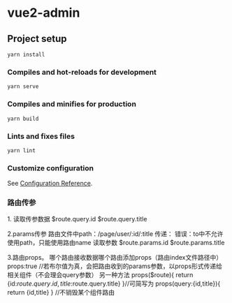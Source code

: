 # vue2-admin

## Project setup
```
yarn install
```

### Compiles and hot-reloads for development
```
yarn serve
```

### Compiles and minifies for production
```
yarn build
```

### Lints and fixes files
```
yarn lint
```

### Customize configuration
See [Configuration Reference](https://cli.vuejs.org/config/).

### 路由传参
1.<router-link :to="path:'路由路径',query:{id:item.id,title:item.title}">
读取传参数据
$route.query.id
$route.query.title

2.params传参
路由文件中path：/page/user/:id/:title
传递：<router-link :to="name:'路由name',params:{id:item.id,title:item.title}">
错误：to中不允许使用path，只能使用路由name
读取参数
$route.params.id
$route.params.title

3.路由props。
哪个路由接收数据哪个路由添加props（路由index文件路径中）
props:true //若布尔值为真，会把路由收到的params参数，以props形式传递给相关组件（不会理会query参数）
另一种方法
props($route){
    return {id:$route.query.id,title:$route.query.title}
}//可简写为
props(query:{id,title}){
    return {id,title}
}
<keep-alive include="组件name">//不销毁某个组件路由
    <router-view></router-view>
</keep-alive>

4.路由生命周期钩子
  activated(){},//组件激活
  deactivated() {},组件失活

5.权限管理
路由添加权限配置
每个需要权限控制的路由都添加配置：
meta: { isAuth: true }, //可添加meta.title，meta.icon等
router.beforeEach((to, from, next) => {} //前置路由守卫
router.afterEach((to, from) => {document.title = to.meta.title || "后台管理系统"}//后置路由守卫

6.独享路由守卫 //无后置
beforeEnter: (to, from, next) => {}

7.组件内路由守卫
//通过路由规则进入该组件后调用
beforeRouteEnter (to, from, next) {},
//通过路由规则离开该组件后调用
beforeRouteLeave (to, from, next) {}

### history模式404问题
需后端人员配合修改，也可利用nginx解决：
nginx
location /{
  root html;
  index index.html index.htm;
  try_files $uri $uri/ /index.html; //新添加这一行就行
}